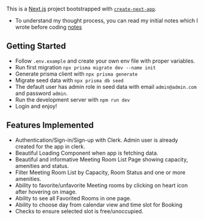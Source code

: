 This is a [Next.js](https://nextjs.org) project bootstrapped with [`create-next-app`](https://nextjs.org/docs/app/api-reference/cli/create-next-app).

- To understand my thought process, you can read my initial notes which I wrote before coding [notes](notes/notes.md)

## Getting Started

- Follow `.env.example` and create your own env file with proper variables.
- Run first migration `npx prisma migrate dev --name init`
- Generate prisma client with `npx prisma generate`
- Migrate seed data with `npx prisma db seed`
- The default user has admin role in seed data with email `admin@admin.com` and password `admin`.
- Run the development server with `npm run dev`
- Login and enjoy!


## Features Implemented
- Authentication/Sign-in/Sign-up with Clerk. Admin user is already created for the app in clerk.
- Beautiful Loading Component when app is fetching data.
- Beautiful and informative Meeting Room List Page showing capacity, amenities and status.
- Filter Meeting Room List by Capacity, Room Status and one or more amenities.
- Ability to favorite/unfavorite Meeting rooms by clicking on heart icon after hovering on image.
- Ability to see all Favorited Rooms in one page.
- Ability to choose day from calendar view and time slot for Booking
- Checks to ensure selected slot is free/unoccupied.

